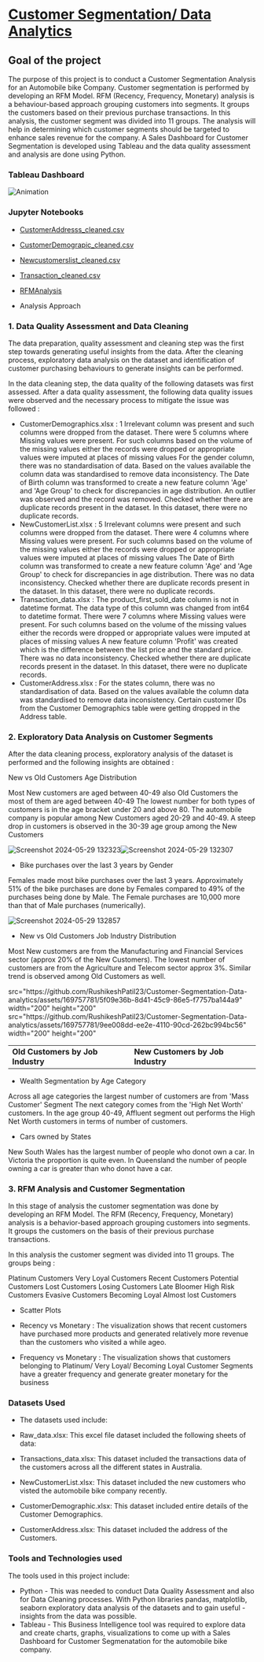 # [Customer Segmentation/ Data Analytics](https://rushikeshpatil23.github.io/Customer-Segmentation-Data-analytics/)

## Goal of the project

The purpose of this project is to conduct a Customer Segmentation Analysis for an Automobile bike Company. Customer segmentation is performed by developing an RFM Model. RFM (Recency, Frequency, Monetary) analysis is a behaviour-based approach grouping customers into segments. It groups the customers based on their previous purchase transactions. In this analysis, the customer segment was divided into 11 groups. The analysis will help in determining which customer segments should be targeted to enhance sales revenue for the company. A Sales Dashboard for Customer Segmentation is developed using Tableau and the data quality assessment and analysis are done using Python.

### Tableau Dashboard
![Animation](https://github.com/RushikeshPatil23/Customer-Segmentation-Data-analytics/assets/169757781/0c63c901-8fbe-457e-b71b-6face2a60404)

### Jupyter Notebooks
 - [CustomerAddresss_cleaned.csv](https://github.com/RushikeshPatil23/Customer-Segmentation-Data-analytics/blob/main/CustomerAddress_Cleaned.csv)
 - [CustomerDemograpic_cleaned.csv](https://github.com/RushikeshPatil23/Customer-Segmentation-Data-analytics/blob/main/CustomerDemographic_Cleaned.csv)
 - [Newcustomerslist_cleaned.csv](https://github.com/RushikeshPatil23/Customer-Segmentation-Data-analytics/blob/main/NewCustomerList_Cleaned.csv)
 - [Transaction_cleaned.csv](https://github.com/RushikeshPatil23/Customer-Segmentation-Data-analytics/blob/main/Transactions_Cleaned.csv)
 - [RFMAnalysis](https://github.com/RushikeshPatil23/Customer-Segmentation-Data-analytics/blob/main/RFM_Analysis.ipynb)

 - Analysis Approach
### 1. Data Quality Assessment and Data Cleaning
The data preparation, quality assessment and cleaning step was the first step towards generating useful insights from the data. After the cleaning process, exploratory data analysis on the dataset and identification of customer purchasing behaviours to generate insights can be performed.

In the data cleaning step, the data quality of the following datasets was first assessed. After a data quality assessment, the following data quality issues were observed and the necessary process to mitigate the issue was followed :

- CustomerDemographics.xlsx :
1 Irrelevant column was present and such columns were dropped from the dataset.
There were 5 columns where Missing values were present. For such columns based on the volume of the missing values either the records were dropped or appropriate values were imputed at places of missing values
For the gender column, there was no standardisation of data. Based on the values available the column data was standardised to remove data inconsistency.
The Date of Birth column was transformed to create a new feature column 'Age' and 'Age Group' to check for discrepancies in age distribution. An outlier was observed and the record was removed.
Checked whether there are duplicate records present in the dataset. In this dataset, there were no duplicate records.
- NewCustomerList.xlsx :
5 Irrelevant columns were present and such columns were dropped from the dataset.
There were 4 columns where Missing values were present. For such columns based on the volume of the missing values either the records were dropped or appropriate values were imputed at places of missing values
The Date of Birth column was transformed to create a new feature column 'Age' and 'Age Group' to check for discrepancies in age distribution.
There was no data inconsistency.
Checked whether there are duplicate records present in the dataset. In this dataset, there were no duplicate records.
- Transaction_data.xlsx :
The product_first_sold_date column is not in datetime format. The data type of this column was changed from int64 to datetime format.
There were 7 columns where Missing values were present. For such columns based on the volume of the missing values either the records were dropped or appropriate values were imputed at places of missing values
A new feature column 'Profit' was created which is the difference between the list price and the standard price.
There was no data inconsistency.
Checked whether there are duplicate records present in the dataset. In this dataset, there were no duplicate records.
- CustomerAddress.xlsx :
For the states column, there was no standardisation of data. Based on the values available the column data was standardised to remove data inconsistency.
Certain customer IDs from the Customer Demographics table were getting dropped in the Address table.


### 2. Exploratory Data Analysis on Customer Segments
After the data cleaning process, exploratory analysis of the dataset is performed and the following insights are obtained :

New vs Old Customers Age Distribution

Most New customers are aged between 40-49 also Old Customers the most of them are aged between 40-49
The lowest number for both types of customers is in the age bracket under 20 and above 80.
The automobile company is popular among New Customers aged 20-29 and 40-49.
A steep drop in customers is observed in the 30-39 age group among the New Customers

![Screenshot 2024-05-29 132323](https://github.com/RushikeshPatil23/Customer-Segmentation-Data-analytics/assets/169757781/684fdc75-290e-4fb8-9741-522b21f5986a)![Screenshot 2024-05-29 132307](https://github.com/RushikeshPatil23/Customer-Segmentation-Data-analytics/assets/169757781/209b83d4-a8cc-433d-8c0b-f6cec3605ba5)

- Bike purchases over the last 3 years by Gender

Females made most bike purchases over the last 3 years. Approximately 51% of the bike purchases are done by Females compared to 49% of the purchases being done by Male.
The Female purchases are 10,000 more than that of Male purchases (numerically).

![Screenshot 2024-05-29 132857](https://github.com/RushikeshPatil23/Customer-Segmentation-Data-analytics/assets/169757781/1328bfd0-a225-4c5e-b912-904ea62a40a2)

- New vs Old Customers Job Industry Distribution

Most New customers are from the Manufacturing and Financial Services sector (approx 20% of the New Customers).
The lowest number of customers are from the Agriculture and Telecom sector approx 3%.
Similar trend is observed among Old Customers as well.

 <table>
  <tr>
    <td><b>Old Customers by Job Industry</b></td>
    <td><b>New Customers by Job Industry</b></td>
  </tr>
  <tr>
   src="https://github.com/RushikeshPatil23/Customer-Segmentation-Data-analytics/assets/169757781/5f09e36b-8d41-45c9-86e5-f7757ba144a9" width="200" height="200"
   src="https://github.com/RushikeshPatil23/Customer-Segmentation-Data-analytics/assets/169757781/9ee008dd-ee2e-4110-90cd-262bc994bc56" width="200" height="200"
   
  </tr>
  </table>

- Wealth Segmentation by Age Category

Across all age categories the largest number of customers are from 'Mass Customer' Segment
The next category comes from the 'High Net Worth' customers.
In the age group 40-49, Affluent segment out performs the High Net Worth customers in terms of number of customers.

- Cars owned by States

New South Wales has the largest number of people who donot own a car.
In Victoria the proportion is quite even.
In Queensland the number of people owning a car is greater than who donot have a car.

### 3. RFM Analysis and Customer Segmentation
In this stage of analysis the customer segmentation was done by developing an RFM Model. The RFM (Recency, Frequency, Monetary) analysis is a behavior-based approach grouping customers into segments. It groups the customers on the basis of their previous purchase transactions.

In this analysis the customer segment was divided into 11 groups. The groups being :

Platinum Customers
Very Loyal Customers
Recent Customers
Potential Customers
Lost Customers
Losing Customers
Late Bloomer
High Risk Customers
Evasive Customers
Becoming Loyal
Almost lost Customers

- Scatter Plots
- Recency vs Monetary :
The visualization shows that recent customers have purchased more products and generated relatively more revenue than the customers who visited a while ageo.

- Frequency vs Monetary :
The visualization shows that customers belonging to Platinum/ Very Loyal/ Becoming Loyal Customer Segments have a greater frequency and generate greater monetary for the business

### Datasets Used
- The datasets used include:

- Raw_data.xlsx: This excel file dataset included the following sheets of data:
- Transactions_data.xlsx: This dataset included the transactions data of the customers across all the different states in Australia.
- NewCustomerList.xlsx: This dataset included the new customers who visted the automobile bike company recently.
- CustomerDemographic.xlsx: This dataset included entire details of the Customer Demographics.
- CustomerAddress.xlsx: This dataset included the address of the Customers.
  
### Tools and Technologies used
The tools used in this project include:

- Python - This was needed to conduct Data Quality Assessment and also for Data Cleaning processes. With Python libraries pandas, matplotlib, seaborn exploratory data analysis of the datasets and to gain useful -insights from the data was possible.
- Tableau - This Business Intelligence tool was required to explore data and create charts, graphs, visualizations to come up with a Sales Dashboard for Customer Segmenatation for the automobile bike company. 
